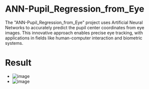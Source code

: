 # ANN-Pupil_Regression_from_Eye
 The "ANN-Pupil_Regression_from_Eye" project uses Artificial Neural Networks to accurately predict the pupil center coordinates from eye images. This innovative approach enables precise eye tracking, with applications in fields like human-computer interaction and biometric systems.
# Result
- ![image](https://github.com/user-attachments/assets/a7882b25-3aa5-4ce8-9e98-c6fac6d7ed30)
- ![image](https://github.com/user-attachments/assets/edf3acab-1654-410c-bb1d-a1d3035fd0d0)
